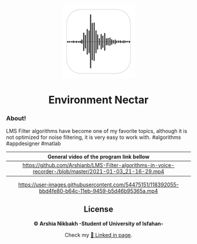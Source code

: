 
<p align="center">
  <a href="https://github.com/Arshianb/LMS-Filter-algorithms-in-voice-recorder-">
    <img src="/klipartz.png" alt="Logo" width="200" height="200">
  </a>
    <h1 align="center">Environment Nectar</h1>
</p>

### About!
LMS Filter algorithms have become one of my favorite topics, although it is not optimized for noise filtering, it is very easy to work with.
#algorithms #appdesigner #matlab

<div align= "center"> 
  
|General video of the program link bellow |
|:-----------:|
| https://github.com/Arshianb/LMS-Filter-algorithms-in-voice-recorder-/blob/master/2021-01-03_21-16-29.mp4 |

https://user-images.githubusercontent.com/54475151/118392055-bbd4fe80-b64c-11eb-9459-b5d46b95365a.mp4

<div/>

## License
**© Arshia Nikbakh -Student of University of Isfahan-**

Check my [:link: Linked in page](https://www.linkedin.com/in/arshia-nikbakht).

<div/>
